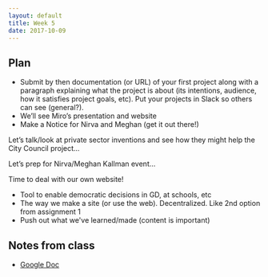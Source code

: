 ```yaml
---
layout: default
title: Week 5
date: 2017-10-09
---
```


## Plan

* Submit by then documentation (or URL) of your first project along with a paragraph explaining what the project is about (its intentions, audience, how it satisfies project goals, etc). Put your projects in Slack so others can see (general?).
* We’ll see Miro’s presentation and website
* Make a Notice for Nirva and Meghan (get it out there!)

Let’s talk/look at private sector inventions and see how they might help the City Council project…

Let’s prep for Nirva/Meghan Kallman event…

Time to deal with our own website!

* Tool to enable democratic decisions in GD, at schools, etc
* The way we make a site (or use the web). Decentralized. Like 2nd option from assignment 1
* Push out what we've learned/made (content is important)


## Notes from class

* [Google Doc](https://docs.google.com/document/d/1wOSIYs7lP0G0sLsJ_VljbpPsrL2x2j-cYdilrTJgBFo/edit)

